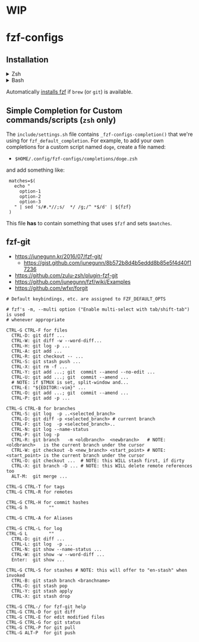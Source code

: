 # WIP

# fzf-configs

## Installation

<details>
  <summary>Zsh</summary>

Add to your `.zshrc`.

#### Using [zplug](https://github.com/zplug/zplug)
```shell
zplug jeebak/fzf-configs
```

#### Using [zgen](https://github.com/tarjoilija/zgen)
```shell
zgen jeebak/fzf-configs
zgen save
```
etc. etc.

#### Manually
```
git clone --depth 1 https://github.com/jeebak/fzf-configs ~/some/path/fzf-configs
echo "source ~/some/path/fzf-configs/fzf-configs.plugin.zsh" >> ~/.zshrc
```

</details>

<details>
  <summary>Bash</summary>

#### Manually
```
git clone --depth 1 https://github.com/jeebak/fzf-configs ~/some/path/fzf-configs
echo "source ~/some/path/fzf-configs/fzf-configs.plugin.bash" >> ~/.bashrc
```

</details>

Automatically [installs fzf](https://github.com/junegunn/fzf#installation) if
`brew` (or `git`) is available.

## Simple Completion for Custom commands/scripts (`zsh` only)

The `include/settings.sh` file contains `_fzf-configs-completion()` that we're
using for `fzf_default_completion`. For example, to add your own completions
for a custom script named `doge`, create a file named:

- `$HOME/.config/fzf-configs/completions/doge.zsh`

and add something like:

```
 matches=$(
   echo "
     option-1
     option-2
     option-3
   " | sed 's/#.*//;s/  */ /g;/^ *$/d' | ${fzf}
 )
```

This file **has** to contain something that uses `$fzf` and sets `$matches`.

## fzf-git
- https://junegunn.kr/2016/07/fzf-git/
  - https://gist.github.com/junegunn/8b572b8d4b5eddd8b85e5f4d40f17236
- https://github.com/zulu-zsh/plugin-fzf-git
- https://github.com/junegunn/fzf/wiki/Examples
- https://github.com/wfxr/forgit

```
# Default keybindings, etc. are assigned to FZF_DEFAULT_OPTS

# fzf's -m, --multi option ("Enable multi-select with tab/shift-tab") is used
# whenever appropriate

CTRL-G CTRL-F for files
  CTRL-D: git diff ...
  CTRL-W: git diff -w --word-diff...
  CTRL-H: git log -p ...
  CTRL-A: git add ...
  CTRL-R: git checkout -- ...
  CTRL-S: git stash push ...
  CTRL-X: git rm -f ...
  CTRL-Y: git add ...; git  commit --amend --no-edit ...
  CTRL-U: git add ...; git  commit --amend ...
  # NOTE: if $TMUX is set, split-window and...
  CTRL-E: "${EDITOR:-vim}" ...
  CTRL-O: git add ...; git  commit --amend ...
  CTRL-P: git add -p ...

CTRL-G CTRL-B for branches
  CTRL-S: git log  -p ..<selected_branch>
  CTRL-D: git diff -p <selected_branch> # current branch
  CTRL-F: git log  -p <selected_branch>..
  CTRL-N: git log --name-status
  CTRL-P: git log -p
  CTRL-R: git branch   -m <oldbranch>  <newbranch>   # NOTE: <oldbranch>   is the current branch under the cursor
  CTRL-W: git checkout -b <new_branch> <start_point> # NOTE: <start_point> is the current branch under the cursor
  CTRL-O: git checkout ...  # NOTE: this WILL stash first, if dirty
  CTRL-X: git branch -D ... # NOTE: this WILL delete remote references too
  ALT-M:  git merge ...

CTRL-G CTRL-T for tags
CTRL-G CTRL-R for remotes

CTRL-G CTRL-H for commit hashes
CTRL-G h        ""

CTRL-G CTRL-A for Aliases

CTRL-G CTRL-L for log
CTRL-G L        ""
  CTRL-D: git diff ...
  CTRL-L: git log  -p ...
  CTRL-N: git show --name-status ...
  CTRL-W: git show -w --word-diff ...
  Enter:  git show ...

CTRL-G CTRL-S for stashes # NOTE: this will offer to "en-stash" when invoked
  CTRL-B: git stash branch <branchname>
  CTRL-O: git stash pop
  CTRL-Y: git stash apply
  CTRL-X: git stash drop

CTRL-G CTRL-/ for fzf-git help
CTRL-G CTRL-D for git diff
CTRL-G CTRL-E for edit modified files
CTRL-G CTRL-G for git status
CTRL-G CTRL-P for git pull
CTRL-G ALT-P  for git push
```
